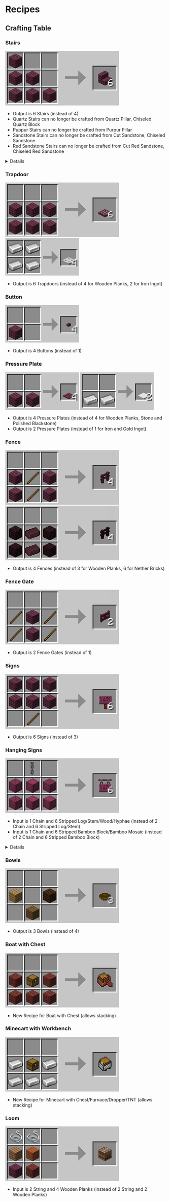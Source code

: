 # Recipes
## Crafting Table
### Stairs
<img src="https://github.com/mygazthehealer/chocos-crafting-tweaks/blob/main/other/recipe_stairs_wooden.gif?raw=true">

- Output is 6 Stairs (instead of 4)
- Quartz Stairs can no longer be crafted from Quartz Pillar, Chiseled Quartz Block
- Puppur Stairs can no longer be crafted from Purpur Pillar
- Sandstone Stairs can no longer be crafted from Cut Sandstone, Chiseled Sandstone
- Red Sandstone Stairs can no longer be crafted from Cut Red Sandstone, Chiseled Red Sandstone
<details>
  
- Added Bamboo Mosaic Stairs to "wooden_stairs" group
- Created "cobblestone_stairs" group for Cobblestone Stairs, Mossy Cobblestone Stairs
- Created "stone_brick_stairs" group for Stone Brick Stairs, Mossy Stone Brick Stairs
- Created "granite_stairs" group for Granite Stairs, Polished Granite Stairs
- Created "diorite_stairs" group for Diorite Stairs, Polished Diorite Stairs
- Created "andesite_stairs" group for Andesite Stairs, Polished Andesite Stairs
- Created "deepslate_stairs" group for Cobbled Deepslate Stairs, Polished Deepslate Stairs, Deepslate Brick Stairs, Deepslate Tile Stairs
- Created "sandstone_stairs" group for Sandstone Stairs, Smooth Sandstone Stairs, Red Sandstone Stairs, Smooth Red Sandstone Stairs
- Created "prismarine_stairs" group for Prismarine Stairs, Prismarine Brick Stairs, Dark Prismarine Stairs
- Created "nether_brick_stairs" group for Nether Brick Stairs, Red Nether Brick Stairs
- Created "blackstone_stairs" group for Blackstone Stairs, Polished Blackstone Stairs, Polished Blackstone Brick Stairs
- Created "quartz_stairs" group for Quartz Stairs, Smooth Quartz Stairs
- Created "cut_copper_stairs" group for Cut Copper Stairs, Exposed Cut Copper Stairs, Weathered Cut Copper Stairs, Oxidized Cut Copper Stairs
- Removed "waxed_weathered_cut_copper_stairs" "waxed_oxidized_cut_copper_stairs" "waxed_exposed_cut_copper_stairs" groups
- Added Waxed Exposed Cut Copper Stairs, Waxed Weathered Cut Copper Stairs, Waxed Oxidized Cut Copper Stairs to "waxed_cut_copper_stairs" group</details>

### Trapdoor
<img src="https://github.com/mygazthehealer/chocos-crafting-tweaks/blob/main/other/recipe_trapdoor_wooden.gif?raw=true">
<img src="https://github.com/mygazthehealer/chocos-crafting-tweaks/blob/main/other/recipe_trapdoor_iron.png?raw=true">

- Output is 6 Trapdoors (instead of 4 for Wooden Planks, 2 for Iron Ingot)

### Button
<img src="https://github.com/mygazthehealer/chocos-crafting-tweaks/blob/main/other/recipe_button.gif?raw=true">

- Output is 4 Buttons (instead of 1)

### Pressure Plate
<img src="https://github.com/mygazthehealer/chocos-crafting-tweaks/blob/main/other/recipe_pressure_plate_wooden_stone.gif?raw=true">
<img src="https://github.com/mygazthehealer/chocos-crafting-tweaks/blob/main/other/recipe_pressure_plate_iron_gold.gif?raw=true">

- Output is 4 Pressure Plates (instead of 4 for Wooden Planks, Stone and Polished Blackstone)
- Output is 2 Pressure Plates (instead of 1 for Iron and Gold Ingot)

### Fence
<img src="https://github.com/mygazthehealer/chocos-crafting-tweaks/blob/main/other/recipe_fence_wooden.gif?raw=true">
<img src="https://github.com/mygazthehealer/chocos-crafting-tweaks/blob/main/other/recipe_fence_nether_brick.png?raw=true">

- Output is 4 Fences (instead of 3 for Wooden Planks, 6 for Nether Bricks)

### Fence Gate
<img src="https://github.com/mygazthehealer/chocos-crafting-tweaks/blob/main/other/recipe_fence_gate.gif?raw=true">

- Output is 2 Fence Gates (instead of 1)

### Signs
<img src="https://github.com/mygazthehealer/chocos-crafting-tweaks/blob/main/other/recipe_sign.gif?raw=true">

- Output is 6 Signs (instead of 3)

### Hanging Signs
<img src="https://github.com/mygazthehealer/chocos-crafting-tweaks/blob/main/other/recipe_hanging_sign.gif?raw=true">

- Input is 1 Chain and 6 Stripped Log/Stem/Wood/Hyphae (instead of 2 Chain and 6 Stripped Log/Stem)
- Input is 1 Chain and 6 Stripped Bamboo Block/Bamboo Mosaic (instead of 2 Chain and 6 Stripped Bamboo Block)
<details>
  
- Created "stripped_oak_logs" group for Stripped Oak Log, Stripped Oak Wood
- Created "stripped_spruce_logs" group for Stripped Spruce Log, Stripped Sprucd Wood
- Created "stripped_dark_oak_logs" group for Stripped Dark Oak Log, Stripped Dark Oak Wood
- Created "stripped_birch_logs" group for Stripped Birch Log, Stripped Birch Wood
- Created "stripped_jungle_logs" group for Stripped Jungle Log, Stripped Jungle Wood
- Created "stripped_acacia_logs" group for Stripped Acacia Log, Stripped Acacia Wood
- Created "stripped_mangrove_logs" group for Stripped Mangrove Log, Stripped Mangrove Wood
- Created "stripped_cherry_logs" group for Stripped Cherry Log, Stripped Cherry Wood
- Created "stripped_crimson_stems" group for Stripped Crimson Stem, Stripped Crimson Hyphae
- Created "stripped_warped_stems" group for Stripped Warped Stem, Stripped Warped Hyphae
- Created "stripped_bamboo_logs" group for Stripped Bamboo Block, Bamboo Mosaic</details>
### Bowls
<img src="https://github.com/mygazthehealer/chocos-crafting-tweaks/blob/main/other/recipe_bowl.gif?raw=true">

- Output is 3 Bowls (instead of 4)

### Boat with Chest
<img src="https://github.com/mygazthehealer/chocos-crafting-tweaks/blob/main/other/recipe_chestboat.gif?raw=true">

- New Recipe for Boat with Chest (allows stacking)

### Minecart with Workbench
<img src="https://github.com/mygazthehealer/chocos-crafting-tweaks/blob/main/other/recipe_minecart_workbench.gif?raw=true">

- New Recipe for Minecart with Chest/Furnace/Dropper/TNT (allows stacking)

### Loom
<img src="https://github.com/mygazthehealer/chocos-crafting-tweaks/blob/main/other/recipe_loom.gif?raw=true">

- Input is 2 String and 4 Wooden Planks (instead of 2 String and 2 Wooden Planks)
